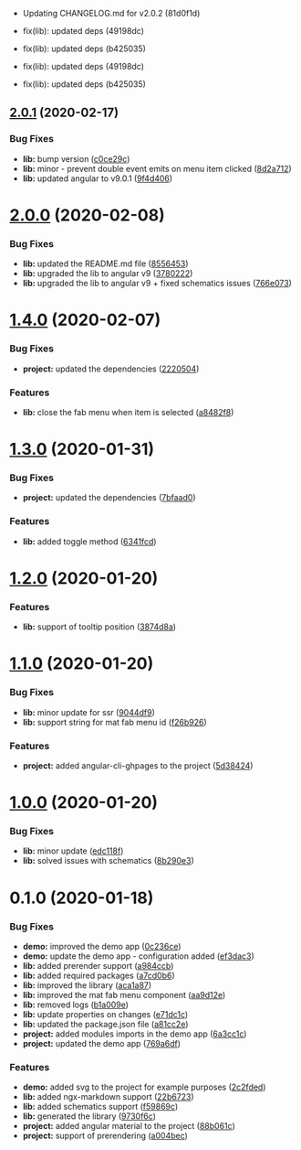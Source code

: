 * Updating CHANGELOG.md for v2.0.2 (81d0f1d)
* fix(lib): updated deps (49198dc)
* fix(lib): updated deps (b425035)

* fix(lib): updated deps (49198dc)
* fix(lib): updated deps (b425035)

## [2.0.1](https://github.com/angular-material-extensions/fab-menu/compare/2.0.0...2.0.1) (2020-02-17)


### Bug Fixes

* **lib:** bump version ([c0ce29c](https://github.com/angular-material-extensions/fab-menu/commit/c0ce29cc577643c1f17793441b2431d857904a1a))
* **lib:** minor - prevent double event emits on menu item clicked ([8d2a712](https://github.com/angular-material-extensions/fab-menu/commit/8d2a71208bb0ddf54fb91f2c945e416706ae61ec))
* **lib:** updated angular to v9.0.1 ([9f4d406](https://github.com/angular-material-extensions/fab-menu/commit/9f4d406bb34d01c2adae12418e24751aa193346a))

# [2.0.0](https://github.com/angular-material-extensions/fab-menu/compare/1.4.0...2.0.0) (2020-02-08)


### Bug Fixes

* **lib:** updated the README.md file ([8556453](https://github.com/angular-material-extensions/fab-menu/commit/855645383501c699a64dbafc4435beefd77b22a8))
* **lib:** upgraded the lib to angular v9 ([3780222](https://github.com/angular-material-extensions/fab-menu/commit/3780222dff49cfcaa31e97be38deac452282add8))
* **lib:** upgraded the lib to angular v9 + fixed schematics issues ([766e073](https://github.com/angular-material-extensions/fab-menu/commit/766e0735da18b57e215af141058c53c465ee0f40))

# [1.4.0](https://github.com/angular-material-extensions/fab-menu/compare/1.3.0...1.4.0) (2020-02-07)


### Bug Fixes

* **project:** updated the dependencies ([2220504](https://github.com/angular-material-extensions/fab-menu/commit/2220504c288ea6a9da2fcbc26cae197645536a00))


### Features

* **lib:** close the fab menu when item is selected ([a8482f8](https://github.com/angular-material-extensions/fab-menu/commit/a8482f888e988d386a4c1f28e719b6fbc71e3713))

# [1.3.0](https://github.com/angular-material-extensions/fab-menu/compare/1.2.0...1.3.0) (2020-01-31)


### Bug Fixes

* **project:** updated the dependencies ([7bfaad0](https://github.com/angular-material-extensions/fab-menu/commit/7bfaad0c588afb036d40d32697c4f504c3c40b0d))


### Features

* **lib:** added toggle method ([6341fcd](https://github.com/angular-material-extensions/fab-menu/commit/6341fcd4ebeb8f7bcbb7c185d0c5eb87ddef6595))

# [1.2.0](https://github.com/angular-material-extensions/fab-menu/compare/1.1.0...1.2.0) (2020-01-20)


### Features

* **lib:** support of tooltip position ([3874d8a](https://github.com/angular-material-extensions/fab-menu/commit/3874d8ae4553a0c2b0e9cf9d0cc6bd6472fb76ca))

# [1.1.0](https://github.com/angular-material-extensions/fab-menu/compare/1.0.0...1.1.0) (2020-01-20)


### Bug Fixes

* **lib:** minor update for ssr ([9044df9](https://github.com/angular-material-extensions/fab-menu/commit/9044df9b89825fb104efc07a5758edb416c92914))
* **lib:** support string for mat fab menu id ([f26b926](https://github.com/angular-material-extensions/fab-menu/commit/f26b926b25e68f1e7ff7cfff1679572dc4612e62))


### Features

* **project:** added angular-cli-ghpages to the project ([5d38424](https://github.com/angular-material-extensions/fab-menu/commit/5d3842448aa76e08ab83b041c9d2b30b64bb7f3b))

# [1.0.0](https://github.com/angular-material-extensions/fab-menu/compare/0.1.0...1.0.0) (2020-01-20)


### Bug Fixes

* **lib:** minor update ([edc118f](https://github.com/angular-material-extensions/fab-menu/commit/edc118f0f79ede496d0613f80f23db90d6886aff))
* **lib:** solved issues with schematics ([8b290e3](https://github.com/angular-material-extensions/fab-menu/commit/8b290e3537b1d4c7ec1e105c84e7bdabf44d07da))

# 0.1.0 (2020-01-18)


### Bug Fixes

* **demo:** improved the demo app ([0c236ce](https://github.com/angular-material-extensions/fab-menu/commit/0c236cebda5ca14b2d3a47b8c72362561bcbb9a8))
* **demo:** update the demo app - configuration added ([ef3dac3](https://github.com/angular-material-extensions/fab-menu/commit/ef3dac3de3373bde41c5ce13c3b2124f8160ba9d))
* **lib:** added prerender support ([a984ccb](https://github.com/angular-material-extensions/fab-menu/commit/a984ccb15dfdb9f85dc125288e423ba7486a4fff))
* **lib:** added required packages ([a7cd0b6](https://github.com/angular-material-extensions/fab-menu/commit/a7cd0b65078f9bfe016401d6e98f4fa57aacee63))
* **lib:** improved the library ([aca1a87](https://github.com/angular-material-extensions/fab-menu/commit/aca1a879aed2d0cede5dc099592e99ec7ea264ce))
* **lib:** improved the mat fab menu component ([aa9d12e](https://github.com/angular-material-extensions/fab-menu/commit/aa9d12e02a2721002c679d3f54259c8dd9f1e7f5))
* **lib:** removed logs ([b1a009e](https://github.com/angular-material-extensions/fab-menu/commit/b1a009e8081526c1a89f3cdbbdf70a96e5668408))
* **lib:** update properties on changes ([e71dc1c](https://github.com/angular-material-extensions/fab-menu/commit/e71dc1cb1ac698e02f2b31de934cbe50c3801c33))
* **lib:** updated the package.json file ([a81cc2e](https://github.com/angular-material-extensions/fab-menu/commit/a81cc2eb076c9b0264eac10233682c3b538d0cc6))
* **project:** added modules imports in the demo app ([6a3cc1c](https://github.com/angular-material-extensions/fab-menu/commit/6a3cc1c465c44630b26a3a00b1a791f7162afe24))
* **project:** updated the demo app ([769a6df](https://github.com/angular-material-extensions/fab-menu/commit/769a6df04452555de8eb26f546e11bcb2fa49925))


### Features

* **demo:** added svg to the project for example purposes ([2c2fded](https://github.com/angular-material-extensions/fab-menu/commit/2c2fded65394724933eb10a5db40453c8bd9594f))
* **lib:** added ngx-markdown support ([22b6723](https://github.com/angular-material-extensions/fab-menu/commit/22b6723396be5c44633373f994e69c67a9cf7207))
* **lib:** added schematics support ([f59869c](https://github.com/angular-material-extensions/fab-menu/commit/f59869cfb5b3187ed9c92a5927b80fcbff7125c3))
* **lib:** generated the library ([9730f6c](https://github.com/angular-material-extensions/fab-menu/commit/9730f6c8ca1026ae22737cb25970638806a7eb9b))
* **project:** added angular material to the project ([88b061c](https://github.com/angular-material-extensions/fab-menu/commit/88b061cba72dc360cc3881c49952ffc9e98f41d5))
* **project:** support of prerendering ([a004bec](https://github.com/angular-material-extensions/fab-menu/commit/a004bec5a02037ad996c16644ff5be9a65387340))

